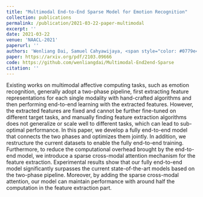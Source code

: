 ```yaml
---
title: "Multimodal End-to-End Sparse Model for Emotion Recognition"
collection: publications
permalink: /publication/2021-03-22-paper-multimodal
excerpt: ''
date: 2021-03-22
venue: 'NAACL-2021'
paperurl: ''
authors: 'Wenliang Dai, Samuel Cahyawijaya, <span style="color: #0779e4"><b>Zihan Liu</b></span>, Pascale Fung'
paper: https://arxiv.org/pdf/2103.09666
code: https://github.com/wenliangdai/Multimodal-End2end-Sparse
citation: ''
---
```

Existing works on multimodal affective computing tasks, such as emotion recognition, generally adopt a two-phase pipeline, first extracting feature representations for each single modality with hand-crafted algorithms and then performing end-to-end learning with the extracted features. However, the extracted features are fixed and cannot be further fine-tuned on different target tasks, and manually finding feature extraction algorithms does not generalize or scale well to different tasks, which can lead to sub-optimal performance. In this paper, we develop a fully end-to-end model that connects the two phases and optimizes them jointly. In addition, we restructure the current datasets to enable the fully end-to-end training. Furthermore, to reduce the computational overhead brought by the end-to-end model, we introduce a sparse cross-modal attention mechanism for the feature extraction. Experimental results show that our fully end-to-end model significantly surpasses the current state-of-the-art models based on the two-phase pipeline. Moreover, by adding the sparse cross-modal attention, our model can maintain performance with around half the computation in the feature extraction part.

